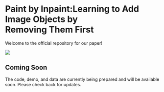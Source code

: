 # Paint by Inpaint:Learning to Add Image Objects by <br> Removing Them First
Welcome to the official repository for our paper!

![](figures/teaser.png)

## Coming Soon
The code, demo, and data are currently being prepared and will be available soon. Please check back for updates.
